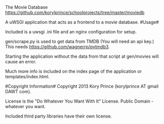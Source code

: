 The Movie Database
<https://github.com/korylprince/schoolprojects/tree/master/moviedb>

A uWSGI application that acts as a frontend to a movie database.
#Usage#

Included is a uwsgi .ini file and an nginx configuration for setup.

gen/scrape.py is used to get data from TMDB (You will need an api key.) This needs <https://github.com/wagnerrp/pytmdb3>.

Starting the application without the data from that script at gen/movies will cause an error.

Much more info is included on the index page of the application or templates/index.html.

#Copyright Information#
Copyright 2013 Kory Prince (korylprince AT gmail DAWT com).

License is the "Do Whatever You Want With It" License. Public Domain - whatever you want.

Included third party libraries have their own license.
